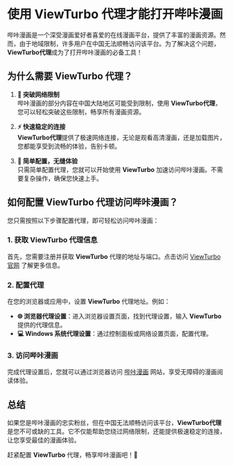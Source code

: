 # 使用 ViewTurbo 代理才能打开哔咔漫画

哔咔漫画是一个深受漫画爱好者喜爱的在线漫画平台，提供了丰富的漫画资源。然而，由于地域限制，许多用户在中国无法顺畅访问该平台。为了解决这个问题，**ViewTurbo代理**成为了打开哔咔漫画的必备工具！

## 为什么需要 ViewTurbo 代理？

1. **🚀 突破网络限制**  
   哔咔漫画的部分内容在中国大陆地区可能受到限制，使用 **ViewTurbo代理**，您可以轻松突破这些限制，畅享所有漫画资源。

2. **⚡ 快速稳定的连接**  
   **ViewTurbo代理**提供了极速网络连接，无论是观看高清漫画，还是加载图片，您都能享受到流畅的体验，告别卡顿。

3. **🔧 简单配置，无缝体验**  
   只需简单配置代理，您就可以开始使用 **ViewTurbo** 加速访问哔咔漫画。不需要复杂操作，确保您快速上手。

## 如何配置 ViewTurbo 代理访问哔咔漫画？

您只需按照以下步骤配置代理，即可轻松访问哔咔漫画：

### 1. 获取 ViewTurbo 代理信息
首先，您需要注册并获取 **ViewTurbo** 代理的地址与端口。点击访问 [ViewTurbo官网](https://viewturbo.github.io/web) 了解更多信息。

### 2. 配置代理
在您的浏览器或应用中，设置 **ViewTurbo** 代理地址。例如：

- **🌐 浏览器代理设置**：进入浏览器设置页面，找到代理设置，输入 **ViewTurbo** 提供的代理信息。
- **💻 Windows 系统代理设置**：通过控制面板或网络设置页面，配置代理。

### 3. 访问哔咔漫画
完成代理设置后，您就可以通过浏览器访问 [哔咔漫画](https://manhuabika.com/) 网站，享受无障碍的漫画阅读体验。

## 总结

如果您是哔咔漫画的忠实粉丝，但在中国无法顺畅访问该平台，**ViewTurbo代理**是您不可或缺的工具。它不仅能帮助您绕过网络限制，还能提供极速稳定的连接，让您享受最佳的漫画体验。

赶紧配置 **ViewTurbo** 代理，畅享哔咔漫画吧！🔑
